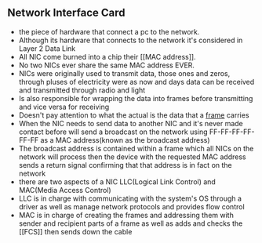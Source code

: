 ## Network Interface Card

-   the piece of hardware that connect a pc to the network.
-   Although its hardware that connects to the network it's considered in Layer 2 Data Link
-   All NIC come burned into a chip their [[MAC address]].
-   No two NICs ever share the same MAC address EVER.
-   NICs were originally used to transmit data, those ones and zeros, through pluses of electricity were as now and days data can be received and transmitted through radio and light
-   Is also responsible for wrapping the data into frames before transmitting and vice versa for receiving
-   Doesn't pay attention to what the actual is the data that a [frame](Frames) carries
-   When the NIC needs to send data to another NIC and it's never made contact before will send a broadcast on the network using FF-FF-FF-FF-FF-FF as a MAC address(known as the broadcast address)
-   The broadcast address is contained within a frame which all NICs on the network will process then the device with the requested MAC address sends a return signal confirming that that address is in fact on the network
-   there are two aspects of a NIC LLC(Logical Link Control) and MAC(Media Access Control)
-   LLC is in charge with communicating with the system's OS through a driver as well as manage network protocols and provides flow control
-   MAC is in charge of creating the frames and addressing them with sender and recipient parts of a frame as well as adds and checks the [[FCS]] then sends down the cable